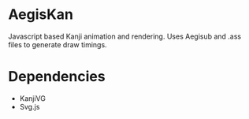 # AegisKan
Javascript based Kanji animation and rendering.
Uses Aegisub and .ass files to generate draw timings.

# Dependencies
- KanjiVG
- Svg.js
